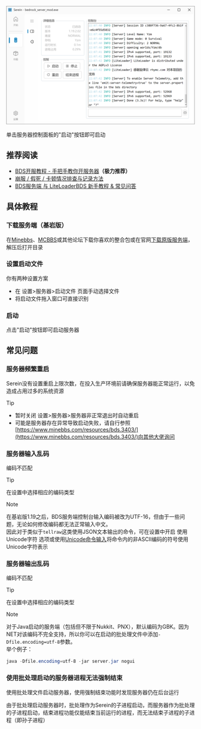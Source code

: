 
![服务器](../imgs/console.png)

单击服务器控制面板的"启动"按钮即可启动

## 推荐阅读

- [BDS开服教程 - 手把手教你开服务器](https://www.minebbs.com/threads/bds.9518/)**（极力推荐）**  
- [崩服 / 假死 / 卡顿情况排查与记录方法](https://www.minebbs.com/resources/bds.3403/)  
- [BDS服务端 与 LiteLoaderBDS 新手教程 & 常见问答](https://www.minebbs.com/threads/bds-liteloaderbds.10265/)

## 具体教程

### 下载服务端（基岩版）

在[Minebbs](https://www.minebbs.com/)、[MCBBS](https://www.mcbbs.net/)或其他论坛下载你喜欢的整合包或在官网[下载原版服务端](https://www.minecraft.net/zh-hans/download/server)，解压后打开目录

### 设置启动文件

你有两种设置方案

- 在 设置>服务器>启动文件 页面手动选择文件
- 将启动文件拖入窗口可直接识别

### 启动

点击"启动"按钮即可启动服务器

## 常见问题

### 服务器频繁重启

Serein没有设置重启上限次数，在投入生产环境前请确保服务器能正常运行，以免造成占用过多的系统资源

>[!TIP]
>
>- 暂时关闭 设置>服务器>服务器非正常退出时自动重启
>- 可能是服务器存在异常导致启动失败，请自行参照[https://www.minebbs.com/resources/bds.3403/](https://www.minebbs.com/resources/bds.3403/)向其他大佬询问

### 服务器输入乱码

编码不匹配

>[!TIP]
>在设置中选择相应的编码类型

>[!NOTE]
>在基岩版1.19之后，BDS服务端控制台输入编码被改为UTF-16，但由于一些问题，无论如何修改编码都无法正常输入中文。  
>因此对于类似于`tellraw`这类使用JSON文本输出的命令，可在设置中开启 使用Unicode字符 选项或使用[Unicode命令输入](Function/Command.md#在服务器中执行命令)将命令内的非ASCII编码的符号使用Unicode字符表示

### 服务器输出乱码

编码不匹配

>[!TIP]
>在设置中选择相应的编码类型

>[!NOTE]
>对于Java启动的服务端（包括但不限于Nukkit、PNX），默认编码为GBK。因为NET对该编码不完全支持，所以你可以在启动的批处理文件中添加`-Dfile.encoding=utf-8`参数。  
>举个例子：
>```powershell
>java -Dfile.encoding=utf-8 -jar server.jar nogui
>```

### 使用批处理启动的服务器进程无法强制结束

使用批处理文件启动服务器，使用强制结束功能时发现服务器仍在后台运行

由于批处理启动服务器时，批处理作为Serein的子进程启动，而服务器作为批处理的子进程启动，结束进程功能仅能结束当前运行的进程，而无法结束子进程的子进程（即孙子进程）
